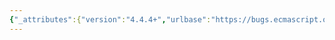 ```yaml
---
{"_attributes":{"version":"4.4.4+","urlbase":"https://bugs.ecmascript.org/","maintainer":"dherman@mozilla.com"},"bug":{"bug_id":2314,"creation_ts":"2013-11-16 14:23:00 -0800","short_desc":"18.2.1.1 \"acalls\"","delta_ts":"2014-05-06 16:24:20 -0700","product":"Draft for 6th Edition","component":"editorial issue","version":"Rev 21: November 8, 2013 Draft","rep_platform":"All","op_sys":"All","bug_status":"RESOLVED","resolution":"FIXED","priority":"Normal","bug_severity":"normal","everconfirmed":true,"reporter":{"uid":"claude.pache","name":"Claude Pache"},"assigned_to":{"uid":"allen","name":"Allen Wirfs-Brock"},"cc":"andrebargull","long_desc":[{"commentid":6829,"comment_count":0,"who":{"uid":"claude.pache","name":"Claude Pache"},"bug_when":"2013-11-16 14:23:38 -0800","thetext":"Section 18.2.1.1 Direct Call to Eval, second bullet\n\n\"If the base value of the Reference has true acalls its withEnvironment value, ...\" \n\nNot sure how to interpret that clause..."},{"commentid":6830,"comment_count":1,"who":{"uid":"andrebargull","name":"André Bargull"},"bug_when":"2013-11-17 03:19:42 -0800","thetext":"Most likely that clause can be deleted now that [[Invoke]] is gone. Also see bug 1590 comment 3."},{"commentid":7818,"comment_count":2,"who":{"uid":"allen","name":"Allen Wirfs-Brock"},"bug_when":"2014-04-18 12:08:59 -0700","thetext":"agreed.  It's no longer needed\n\nfixed in rev24 editor's draft"},{"commentid":8169,"comment_count":3,"who":{"uid":"allen","name":"Allen Wirfs-Brock"},"bug_when":"2014-05-06 16:24:20 -0700","thetext":"fixed in rev24"}]}}
---
```


